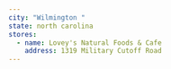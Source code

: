 ```yaml
---
city: "Wilmington "
state: north carolina
stores:
  - name: Lovey's Natural Foods & Cafe
    address: 1319 Military Cutoff Road
---
```

